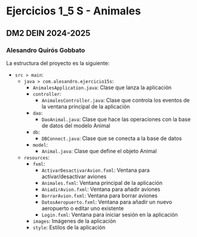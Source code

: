 # Ejercicios 1_5 S - Animales
## DM2 DEIN 2024-2025
### Alesandro Quirós Gobbato

La estructura del proyecto es la siguiente:
- `src > main`:
    - `java > com.alesandro.ejercicio15s`:
        - `AnimalesApplication.java`: Clase que lanza la aplicación
        - `controller`:
            - `AnimalesController.java`: Clase que controla los eventos de la ventana principal de la aplicación
        - `dao`:
            - `DaoAnimal.java`: Clase que hace las operaciones con la base de datos del modelo Animal
        - `db`:
            - `DBConnect.java`: Clase que se conecta a la base de datos
        - `model`:
            - `Animal.java`: Clase que define el objeto Animal
    - `resources`:
        - `fxml`:
            - `ActivarDesactivarAvion.fxml`: Ventana para activar/desactivar aviones
            - `Animales.fxml`: Ventana principal de la aplicación
            - `AniadirAvion.fxml`: Ventana para añadir aviones
            - `BorrarAvion.fxml`: Ventana para borrar aviones
            - `DatosAeropuerto.fxml`: Ventana para añadir un nuevo aeropuerto o editar uno existente
            - `Login.fxml`: Ventana para iniciar sesión en la aplicación
        - `images`: Imágenes de la aplicación
        - `style`: Estilos de la aplicación
